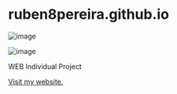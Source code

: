 # ruben8pereira.github.io

![image](https://github.com/user-attachments/assets/a047732e-5176-4549-bfc8-ec506d35118a)

![image](https://github.com/user-attachments/assets/08345815-5b19-4985-b2e5-5f100e81b49c)

WEB Individual Project

<a href="https://ruben8pereira.github.io">Visit my website.</a>
